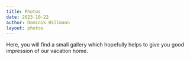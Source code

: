 ```yaml
---
title: Photos
date: 2023-10-22
author: Dominik Hillmann
layout: photos
---
```

Here, you will find a small gallery which hopefully helps to give you
good impression of our vacation home.
